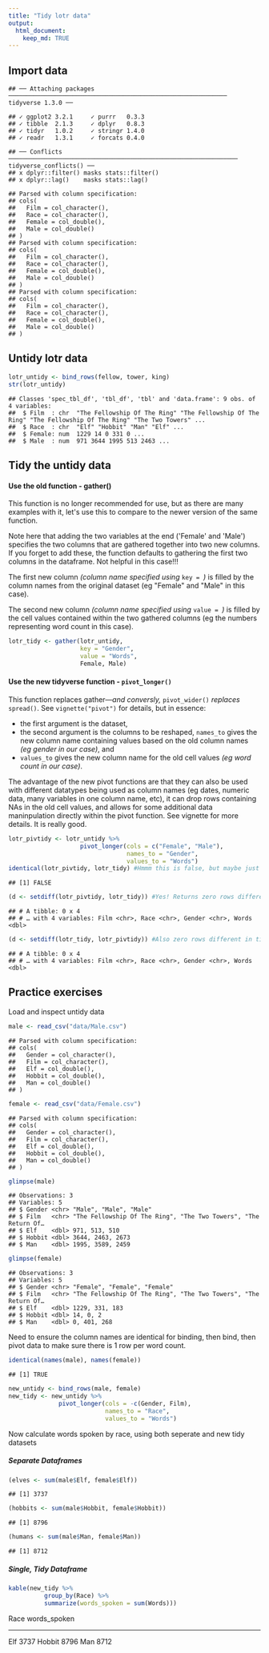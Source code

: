 ```yaml
---
title: "Tidy lotr data"
output: 
  html_document:
    keep_md: TRUE
---
```




## Import data

```
## ── Attaching packages ───────────────────────────────────────────────────────────── tidyverse 1.3.0 ──
```

```
## ✓ ggplot2 3.2.1     ✓ purrr   0.3.3
## ✓ tibble  2.1.3     ✓ dplyr   0.8.3
## ✓ tidyr   1.0.2     ✓ stringr 1.4.0
## ✓ readr   1.3.1     ✓ forcats 0.4.0
```

```
## ── Conflicts ──────────────────────────────────────────────────────────────── tidyverse_conflicts() ──
## x dplyr::filter() masks stats::filter()
## x dplyr::lag()    masks stats::lag()
```

```
## Parsed with column specification:
## cols(
##   Film = col_character(),
##   Race = col_character(),
##   Female = col_double(),
##   Male = col_double()
## )
## Parsed with column specification:
## cols(
##   Film = col_character(),
##   Race = col_character(),
##   Female = col_double(),
##   Male = col_double()
## )
## Parsed with column specification:
## cols(
##   Film = col_character(),
##   Race = col_character(),
##   Female = col_double(),
##   Male = col_double()
## )
```

## Untidy lotr data

```r
lotr_untidy <- bind_rows(fellow, tower, king)
str(lotr_untidy)
```

```
## Classes 'spec_tbl_df', 'tbl_df', 'tbl' and 'data.frame':	9 obs. of  4 variables:
##  $ Film  : chr  "The Fellowship Of The Ring" "The Fellowship Of The Ring" "The Fellowship Of The Ring" "The Two Towers" ...
##  $ Race  : chr  "Elf" "Hobbit" "Man" "Elf" ...
##  $ Female: num  1229 14 0 331 0 ...
##  $ Male  : num  971 3644 1995 513 2463 ...
```

## Tidy the untidy data
#### Use the old function - gather() 
This function is no longer recommended for use, but as there are many examples with it, let's use this to compare to the newer version of the same function.

Note here that adding the two variables at the end ('Female' and 'Male') specifies the two columns that are gathered together into two new columns. If you forget to add these, the function defaults to gathering the first two columns in the dataframe. Not helpful in this case!!! 

The first new column *(column name specified using* `key = `*)* is filled by the column names from the original dataset (eg "Female" and "Male" in this case). 

The second new column *(column name specified using* `value = `*)* is filled by the cell values contained within the two gathered columns (eg the numbers representing word count in this case).


```r
lotr_tidy <- gather(lotr_untidy,
                    key = "Gender",
                    value = "Words",
                    Female, Male)
```

#### Use the new tidyverse function - `pivot_longer()` 
This function replaces gather—*and conversly,* `pivot_wider()` *replaces* `spread()`. See `vignette("pivot")` for details, but in essence: 

* the first argument is the dataset, 
* the second argument is the columns to be reshaped, 
`names_to` gives the new column name containing values based on the old column names *(eg gender in our case)*, and 
* `values_to` gives the new column name for the old cell values *(eg word count in our case)*.

The advantage of the new pivot functions are that they can also be used with different datatypes being used as column names (eg dates, numeric data, many variables in one column name, etc), it can drop rows containing NAs in the old cell values, and allows for some additional data maninpulation directly within the pivot function. See vignette for more details. It is really good.

```r
lotr_pivtidy <- lotr_untidy %>% 
                    pivot_longer(cols = c("Female", "Male"),
                                 names_to = "Gender",
                                 values_to = "Words")
identical(lotr_pivtidy, lotr_tidy) #Hmmm this is false, but maybe just because of different order?
```

```
## [1] FALSE
```

```r
(d <- setdiff(lotr_pivtidy, lotr_tidy)) #Yes! Returns zero rows different in pivot tidy than tidy
```

```
## # A tibble: 0 x 4
## # … with 4 variables: Film <chr>, Race <chr>, Gender <chr>, Words <dbl>
```

```r
(d <- setdiff(lotr_tidy, lotr_pivtidy)) #Also zero rows different in tidy than in pivot tidy. Excellent!
```

```
## # A tibble: 0 x 4
## # … with 4 variables: Film <chr>, Race <chr>, Gender <chr>, Words <dbl>
```

## Practice exercises
Load and inspect untidy data

```r
male <- read_csv("data/Male.csv")
```

```
## Parsed with column specification:
## cols(
##   Gender = col_character(),
##   Film = col_character(),
##   Elf = col_double(),
##   Hobbit = col_double(),
##   Man = col_double()
## )
```

```r
female <- read_csv("data/Female.csv")
```

```
## Parsed with column specification:
## cols(
##   Gender = col_character(),
##   Film = col_character(),
##   Elf = col_double(),
##   Hobbit = col_double(),
##   Man = col_double()
## )
```

```r
glimpse(male)
```

```
## Observations: 3
## Variables: 5
## $ Gender <chr> "Male", "Male", "Male"
## $ Film   <chr> "The Fellowship Of The Ring", "The Two Towers", "The Return Of…
## $ Elf    <dbl> 971, 513, 510
## $ Hobbit <dbl> 3644, 2463, 2673
## $ Man    <dbl> 1995, 3589, 2459
```

```r
glimpse(female)
```

```
## Observations: 3
## Variables: 5
## $ Gender <chr> "Female", "Female", "Female"
## $ Film   <chr> "The Fellowship Of The Ring", "The Two Towers", "The Return Of…
## $ Elf    <dbl> 1229, 331, 183
## $ Hobbit <dbl> 14, 0, 2
## $ Man    <dbl> 0, 401, 268
```

Need to ensure the column names are identical for binding, then bind, then pivot data to make sure there is 1 row per word count.

```r
identical(names(male), names(female))
```

```
## [1] TRUE
```

```r
new_untidy <- bind_rows(male, female)
new_tidy <- new_untidy %>% 
              pivot_longer(cols = -c(Gender, Film),
                           names_to = "Race",
                           values_to = "Words")
```

Now calculate words spoken by race, using both seperate and new tidy datasets

##### Separate Dataframes

```r
(elves <- sum(male$Elf, female$Elf))
```

```
## [1] 3737
```

```r
(hobbits <- sum(male$Hobbit, female$Hobbit))
```

```
## [1] 8796
```

```r
(humans <- sum(male$Man, female$Man))
```

```
## [1] 8712
```
##### Single, Tidy Dataframe

```r
kable(new_tidy %>% 
          group_by(Race) %>% 
          summarize(words_spoken = sum(Words)))
```



Race      words_spoken
-------  -------------
Elf               3737
Hobbit            8796
Man               8712
